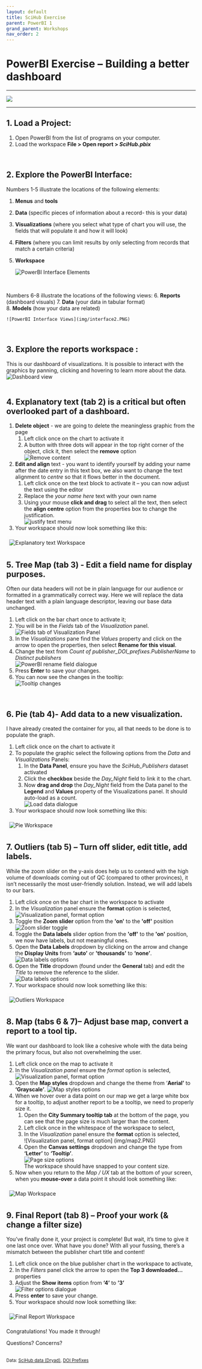 ```yaml
---
layout: default
title: SciHub Exercise
parent: PowerBI 1
grand_parent: Workshops
nav_order: 2
---
```


# PowerBI Exercise – Building a better dashboard

---

<kbd><img src="img/workshop.PNG"></kbd>

---

## 1. **Load** a Project:  
1. Open PowerBI from the list of programs on your computer.  
2. Load the workspace **File \> Open report \> _SciHub.pbix_**  
<br>

## 2. Explore the PowerBI Interface:  
Numbers 1-5 illustrate the locations of the following elements: 
1. **Menus** and **tools**  
2. **Data** (specific pieces of information about a record- this is your data)  
3. **Visualizations** (where you select what type of chart you will use, the fields that will populate it and how it will look)  
4. **Filters** (where you can limit results by only selecting from records that match a certain criteria)  
5. **Workspace**

	![PowerBI Interface Elements](img/interface.PNG)  
<br>

Numbers 6-8 illustrate the locations of the following views: 
6. **Reports** (dashboard visuals) 
7. **Data** (your data in tabular format)  
8. **Models** (how your data are related)  

	![PowerBI Interface Views](img/interface2.PNG)  
<br>

## 3. Explore the **reports workspace** :  
This is our dashboard of visualizations. It is possible to interact with the graphics by panning, clicking and hovering to learn more about the data.  
	![Dashboard view](img/dashbad.PNG)  
<br>

## 4. **Explanatory text** (tab 2) is a critical but often overlooked part of a dashboard.
1. **Delete object** - we are going to delete the meaningless graphic from the page  
	1. Left click once on the chart to activate it  
	2. A button with three dots will appear in the top right corner of the object, click it, then select the **remove** option  
	![Remove content](img/expla1.PNG)  
2. **Edit and align** text - you want to identify yourself by adding your name after the date entry in this text box, we also want to change the text alignment to _centre_ so that it flows better in the document.  
	1. Left click once on the text block to activate it – you can now adjust the text using the editor    
	2. Replace the _your name here_ text with your own name  
    3. Using your mouse **click and drag** to select all the text, then select the **align centre** option from the properties box to change the justification.  
	![justify text menu](img/expla2.PNG)  
3. Your workspace should now look something like this:  
<img src="img/explafin.PNG" alt="Explanatory text Workspace" style="border:8px solid  #fcfcfc">  
<br>

## 5. **Tree Map** (tab 3) - Edit a field name for display purposes.  
Often our data headers will not be in plain language for our audience or formatted in a grammatically correct way. Here we will replace the data header text with a plain language descriptor, leaving our base data unchanged.
1. Left click on the bar chart once to activate it;   
2. You will be in the _Fields_ tab of the _Visualization_ panel.  
	![Fields tab of Visualization Panel](img/pie0.PNG) 
3. In the _Visualizations_ pane find the _Values_ property and click on the arrow to open the properties, then select **Rename for this visual**.  
4. Change the text from _Count of publisher_DOI_prefixes.PublisherName_ to _Distinct publishers_  
	![PowerBI rename field dialogue](img/tree1.PNG)  
5. Press **Enter** to save your changes.  
6. You can now see the changes in the tooltip:  
	![Tooltip changes](img/tree2.PNG)  
<br>

## 6. **Pie** (tab 4)- Add data to a new visualization.  
I have already created the container for you, all that needs to be done is to populate the graph.  
1. Left click once on the chart to activate it  
2. To populate the graphic select the following options from the _Data_ and _Visualizations_ Panels:  
	1. In the **Data Panel**, ensure you have the _SciHub_Publishers_ dataset activated  
	2. Click the **checkbox** beside the _Day_Night_ field to link it to the chart.   
    3. Now **drag and drop** the _Day_Night_ field from the Data panel to the **Legend** and **Values** property of the Visualizations panel. It should auto-load as a count.  
	![Load data dialogue](img/pie1.PNG)  
3. Your workspace should now look something like this:  
<img src="img/piefin.PNG" alt="Pie Workspace" style="border:8px solid  #fcfcfc">  
<br>

## 7. **Outliers** (tab 5) – Turn off slider, edit title, add labels.
While the zoom slider on the y-axis does help us to contend with the high volume of downloads coming out of QC (compared to other provinces), it isn’t necessarily the most user-friendly solution. Instead, we will add labels to our bars.  
1. Left click once on the bar chart in the workspace to activate  
2. In the _Visualization_ panel ensure the **format** option is selected,  
	![Visualization panel, format option](img/outlier1.PNG)  
3. Toggle the **Zoom slider** option from the **'on'** to the **'off'** position  
	![Zoom slider toggle](img/outlier2.PNG)  
4. Toggle the **Data labels** slider option from the **'off'** to the **'on'** position, we now have labels, but not meaningful ones.  
5. Open the **Data Labels** dropdown by clicking on the arrow and change the **Display Units** from **‘auto’** or **'thousands'** to **‘none’**.  
	![Data labels options](img/outlier3.PNG)  
6. Open the **Title** dropdown (found under the **General** tab) and edit the _Title_ to remove the reference to the slider.  
	![Data labels options](img/outlier4.PNG)  
7. Your workspace should now look something like this:  
 <img src="img/outlierfin.PNG" alt="Outliers Workspace" style="border:8px solid  #fcfcfc">  
<br>

## 8. **Map** (tabs 6 & 7)– Adjust base map, convert a report to a tool tip. 
We want our dashboard to look like a cohesive whole with the data being the primary focus, but also not overwhelming the user.  
1. Left click once on the map to activate it  
2. In the _Visualization panel_ ensure the *format* option is selected,  
	![Visualization panel, format option](img/outlier1.PNG)  
3. Open the **Map styles** dropdown and change the theme from ‘**Aerial’** to **‘Grayscale’**. 
	![Map styles options](img/map1.PNG)  
4. When we hover over a data point on our map we get a large white box for a tooltip, to adjust another report to be a tooltip, we need to properly size it.
	1. Open the **City Summary tooltip tab** at the bottom of the page, you can see that the page size is much larger than the content.  
	2. Left click once in the whitespace of the workspace to select,   
    3. In the _Visualization_ panel ensure the **format** option is selected,  
	![Visualization panel, format option] (img/map2.PNG) 
	4. Open the **Canvas settings** dropdown and change the type from **‘Letter’** to **‘Tooltip’**.  
	![Page size options](img/maptooltip.PNG)  
	The workspace should have snapped to your content size.  
5. Now when you return to the _Map / UX_ tab at the bottom of your screen, when you **mouse-over** a data point it should look something like: 
 <img src="img/mapfin.PNG" alt="Map Workspace" style="border:8px solid  #fcfcfc">  
<br>

## 9. **Final Report** (tab 8) – Proof your work (& change a filter size)
You’ve finally done it, your project is complete! But wait, it’s time to give it one last once over. What have you done? With all your fussing, there’s a mismatch between the publisher chart title and content!  
1. Left click once on the blue publisher chart in the workspace to activate,  
2. In the _Filters_ panel click the arrow to open the **Top 3 downloaded…** properties  
3. Adjust the **Show items** option from **‘4’** to **’3’**  
	![Filter options dialogue](img/final1.PNG)  
4. Press **enter** to save your change.  
5. Your workspace should now look something like:  
 <img src="img/finalfin.PNG" alt="Final Report Workspace" style="border:8px solid  #fcfcfc"> 

<br>

Congratulations! You made it through!  

Questions? Concerns?  
<br>

<small> Data: [SciHub data (Dryad)](https://doi.org/10.5061/dryad.q447c﻿), [DOI Prefixes](https://gist.github.com/TomDemeranville)</small>  
